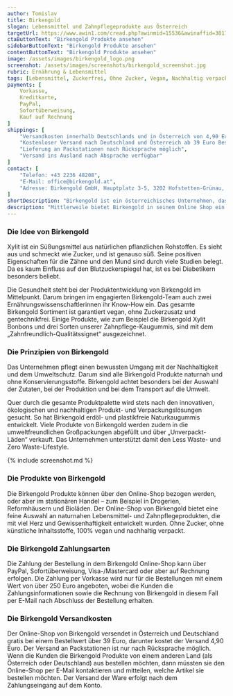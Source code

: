 ```yaml
---
author: Tomislav
title: Birkengold
slogan: Lebensmittel und Zahnpflegeprodukte aus Österreich
targetUrl: https://www.awin1.com/cread.php?awinmid=15536&awinaffid=381745&ued=https%3A%2F%2Fwww.idealo.de%2Fpreisvergleich%2FMainSearchProductCategory.html%3Fq%3Dbirkengold
ctaButtonText: "Birkengold Produkte ansehen"
sidebarButtonText: "Birkengold Produkte ansehen"
contentButtonText: "Birkengold Produkte ansehen"
image: /assets/images/birkengold_logo.png
screenshot: /assets/images/screenshots/birkengold_screenshot.jpg
rubric: Ernährung & Lebensmittel
tags: [Lebensmittel, Zuckerfrei, Ohne Zucker, Vegan, Nachhaltig verpackt, Made-in-Österreich]
payments: [
    Vorkasse,
    Kreditkarte,
    PayPal,
    Sofortüberweisung,
    Kauf auf Rechnung
]
shippings: [
    "Versandkosten innerhalb Deutschlands und in Österreich von 4,90 Euro",
    "Kostenloser Versand nach Deutschland und Österreich ab 39 Euro Bestellwert",
    "Lieferung an Packstationen nach Rücksprache möglich",
    "Versand ins Ausland nach Absprache verfügbar"
]
contact: [
    "Telefon: +43 2236 48208",
    "E-Mail: office@birkengold.at",
    "Adresse: Birkengold GmbH, Hauptplatz 3-5, 3202 Hofstetten-Grünau, Österreich"
]
shortDescription: "Birkengold ist ein österreichisches Unternehmen, das 2011 gegründet wurde. Begonnen hat alles mit der Idee, Xylit, auch Birkenzucker genannt, in Österreich leichter zugänglich zu machen, da es über eine Vielzahl an positiven Eigenschaften verfügt."
description: "Mittlerweile bietet Birkengold in seinem Online Shop ein reichhaltiges Sortiment von über 60 verschiedenen Artikeln an, darunter natürlich den beliebten Birkenzucker, aber auch Kekse, Kaugummis, Fruchtaufstriche, Kakao, Bonbons, Gummibärchen, Zahnpulver, etc. Die Produkte von Birkengold sind ohne Zucker und ohne künstliche Inhaltsstoffe hergestellt, sind zudem zu 100% vegan und werden nachhaltig verpackt versendet."
---
```


### Die Idee von Birkengold

Xylit ist ein Süßungsmittel aus natürlichen pflanzlichen Rohstoffen. Es sieht aus und schmeckt wie Zucker, und ist genauso süß. Seine positiven Eigenschaften für die Zähne und den Mund sind durch viele Studien belegt. Da es kaum Einfluss auf den Blutzuckerspiegel hat, ist es bei Diabetikern besonders beliebt.

Die Gesundheit steht bei der Produktentwicklung von Birkengold im Mittelpunkt. Darum bringen im engagierten Birkengold-Team auch zwei Ernährungswissenschaftlerinnen ihr Know-How ein. Das gesamte Birkengold Sortiment ist garantiert vegan, ohne Zuckerzusatz und gentechnikfrei. Einige Produkte, wie zum Beispiel die Birkengold Xylit Bonbons und drei Sorten unserer Zahnpflege-Kaugummis, sind mit dem „Zahnfreundlich-Qualitätssignet“ ausgezeichnet.

### Die Prinzipien von Birkengold

Das Unternehmen pflegt einen bewussten Umgang mit der Nachhaltigkeit und dem Umweltschutz. Darum sind alle Birkengold Produkte naturnah und ohne Konservierungsstoffe. Birkengold achtet besonders bei der Auswahl der Zutaten, bei der Produktion und bei dem Transport auf die Umwelt.

Quer durch die gesamte Produktpalette wird stets nach den innovativen, ökologischen und nachhaltigen Produkt- und Verpackungslösungen gesucht. So hat Birkengold erdöl- und plastikfreie Naturkaugummis entwickelt. Viele Produkte von Birkengold werden zudem in die umweltfreundlichen Großpackungen abgefüllt und über „Unverpackt-Läden“ verkauft. Das Unternehmen unterstützt damit den Less Waste- und Zero Waste-Lifestyle.

{% include screenshot.md %}

### Die Produkte von Birkengold

Die Birkengold Produkte können über den Online-Shop bezogen werden, oder aber im stationären Handel – zum Beispiel in Drogerien, Reformhäusern und Bioläden. Der Online-Shop von Birkengold bietet eine feine Auswahl an naturnahen Lebensmittel- und Zahnpflegeprodukten, die mit viel Herz und Gewissenhaftigkeit entwickelt wurden. Ohne Zucker, ohne künstliche Inhaltsstoffe, 100% vegan und nachhaltig verpackt.

### Die Birkengold Zahlungsarten

Die Zahlung der Bestellung in dem Birkengold Online-Shop kann über PayPal, Sofortüberweisung, Visa-/Mastercard oder aber auf Rechnung erfolgen. Die Zahlung per Vorkasse wird nur für die Bestellungen mit einem Wert von über 250 Euro angeboten, wobei die Kunden die Zahlungsinformationen sowie die Rechnung von Birkengold in diesem Fall per E-Mail nach Abschluss der Bestellung erhalten.

### Die Birkengold Versandkosten

Der Online-Shop von Birkengold versendet in Österreich und Deutschland gratis bei einem Bestellwert über 39 Euro, darunter kostet der Versand 4,90 Euro. Der Versand an Packstationen ist nur nach Rücksprache möglich. Wenn die Kunden die Birkengold Produkte von einem anderen Land (als Österreich oder Deutschland) aus bestellen möchten, dann müssten sie den Online-Shop per E-Mail kontaktieren und mitteilen, welche Artikel sie bestellen möchten. Der Versand der Ware erfolgt nach dem Zahlungseingang auf dem Konto.
